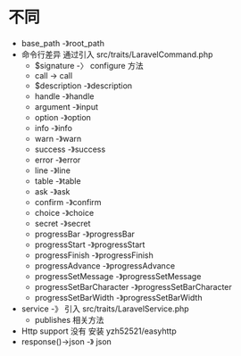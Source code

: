 # 不同

- base_path -》root_path
- 命令行差异 通过引入 src/traits/LaravelCommand.php
  - $signature  -〉 configure 方法
  - call  -> call
  - $description -》description
  - handle -》handle
  - argument -》input
  - option -》option
  - info -》info
  - warn -》warn
  - success -》success
  - error -》error
  - line -》line
  - table -》table
  - ask -》ask
  - confirm -》confirm
  - choice -》choice
  - secret -》secret
  - progressBar -》progressBar
  - progressStart -》progressStart
  - progressFinish -》progressFinish
  - progressAdvance -》progressAdvance
  - progressSetMessage -》progressSetMessage
  - progressSetBarCharacter -》progressSetBarCharacter
  - progressSetBarWidth -》progressSetBarWidth  
- service  -》 引入 src/traits/LaravelService.php
  - publishes 相关方法 
- Http support 没有 安装 yzh52521/easyhttp
- response()->json -》 json